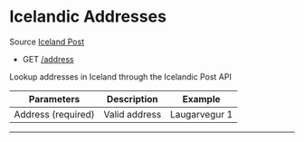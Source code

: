 # Icelandic Addresses

Source [Iceland Post](https://postur.is)

-  GET [/address](https://apis.is/address)

Lookup addresses in Iceland through the Icelandic Post API

| Parameters         | Description   | Example       |
|--------------------|---------------|---------------|
| Address (required) | Valid address | Laugarvegur 1 |

---
